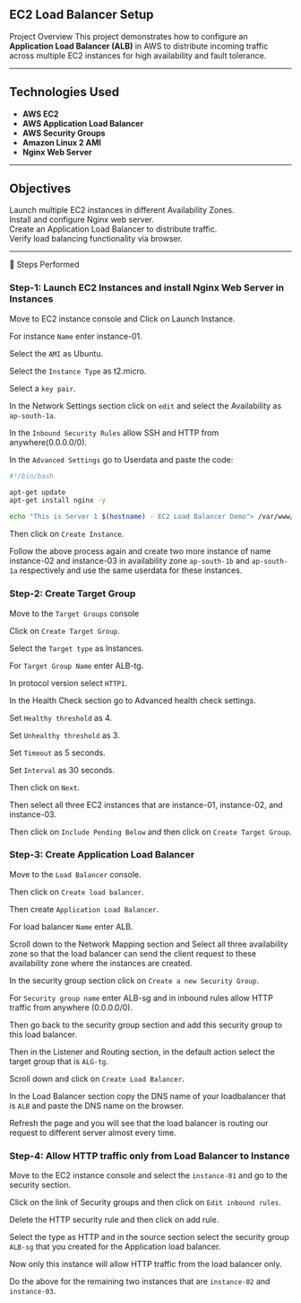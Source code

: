 ## EC2 Load Balancer Setup 

Project Overview
This project demonstrates how to configure an **Application Load Balancer (ALB)** in AWS to distribute incoming traffic across multiple EC2 instances for high availability and fault tolerance.

---

## Technologies Used
- **AWS EC2**
- **AWS Application Load Balancer**
- **AWS Security Groups**
- **Amazon Linux 2 AMI**
- **Nginx Web Server**

---

## Objectives

 Launch multiple EC2 instances in different Availability Zones.  
 Install and configure Nginx web server.  
 Create an Application Load Balancer to distribute traffic.  
 Verify load balancing functionality via browser.

---

📝 Steps Performed

### **Step-1: Launch EC2 Instances and install Nginx Web Server in Instances**

Move to EC2 instance console and Click on Launch Instance.

For instance `Name` enter instance-01.

Select the `AMI` as Ubuntu.

Select the `Instance Type` as t2.micro.

Select a `key pair`.

In the Network Settings section click on `edit` and select the Availability as `ap-south-1a`.

In the `Inbound Security Rules` allow SSH and HTTP from anywhere(0.0.0.0/0).

In the `Advanced Settings` go to Userdata and paste the code:

```bash
#!/bin/bash 

apt-get update 
apt-get install nginx -y

echo "This is Server 1 $(hostname) - EC2 Load Balancer Demo"> /var/www/html/index.html

```

Then click on `Create Instance`.

Follow the above process again and create two more instance of name instance-02 and instance-03 in availability zone `ap-south-1b` and `ap-south-1a` respectively and use the same userdata for these instances.

### **Step-2: Create Target Group**

Move to the `Target Groups` console 

Click on `Create Target Group`.

Select the `Target type` as Instances.

For `Target Group Name` enter ALB-tg.

In protocol version select `HTTP1`.

In the Health Check section go to Advanced health check settings.

Set `Healthy threshold` as 4.

Set `Unhealthy threshold` as 3.

Set `Timeout` as 5 seconds.

Set `Interval` as 30 seconds.

Then click on `Next`.

Then select all three EC2 instances that are instance-01, instance-02, and instance-03.

Then click on `Include Pending Below` and then click on `Create Target Group`.

### **Step-3: Create Application Load Balancer**

Move to the `Load Balancer` console.

Then click on `Create load balancer`.

Then create `Application Load Balancer`.

For load balancer `Name` enter ALB.

Scroll down to the Network Mapping section and Select all three availability zone so that the load balancer can send the client request to these availability zone where the instances are created.

In the security group section click on `Create a new Security Group`.

For `Security group name` enter ALB-sg and in inbound rules allow HTTP traffic from anywhere (0.0.0.0/0).

Then go back to the security group section and add this security group to this load balancer.

Then in the Listener and Routing section, in the default action select the target group that is `ALG-tg`.

Scroll down and click on `Create Load Balancer`.

In the Load Balancer section copy the DNS name of your loadbalancer that is `ALB` and paste the DNS name on the browser.

Refresh the page and you will see that the load balancer is routing our request to different server almost every time.


### **Step-4: Allow HTTP traffic only from Load Balancer to Instance**

Move to the EC2 instance console and select the `instance-01` and go to the security section.

Click on the link of Security groups and then click on `Edit inbound rules`.

Delete the HTTP security rule and then click on add rule.

Select the type as HTTP and in the source section select the security group `ALB-sg` that you created for the Application load balancer.

Now only this instance will allow HTTP traffic from the load balancer only.

Do the above for the remaining two instances that are `instance-02` and `instance-03`.










